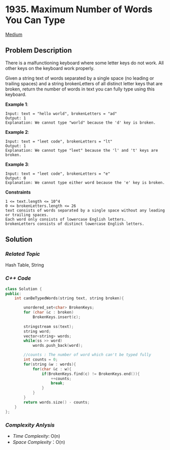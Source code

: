 # 1935. Maximum Number of Words You Can Type
[Medium](https://leetcode.com/problems/maximum-number-of-words-you-can-type/description/)

## Problem Description

There is a malfunctioning keyboard where some letter keys do not work. All other keys on the keyboard work properly.

Given a string text of words separated by a single space (no leading or trailing spaces) and a string brokenLetters of all distinct letter keys that are broken, return the number of words in text you can fully type using this keyboard.

**Example 1**:
```
Input: text = "hello world", brokenLetters = "ad"
Output: 1
Explanation: We cannot type "world" because the 'd' key is broken.
```
**Example 2**:
```
Input: text = "leet code", brokenLetters = "lt"
Output: 1
Explanation: We cannot type "leet" because the 'l' and 't' keys are broken.
```
**Example 3**:
```
Input: text = "leet code", brokenLetters = "e"
Output: 0
Explanation: We cannot type either word because the 'e' key is broken.
```

**Constraints**
```
1 <= text.length <= 10^4
0 <= brokenLetters.length <= 26
text consists of words separated by a single space without any leading or trailing spaces.
Each word only consists of lowercase English letters.
brokenLetters consists of distinct lowercase English letters.
```

## Solution

### _Related Topic_
   Hash Table, String

### _C++ Code_
```cpp
class Solution {
public:
    int canBeTypedWords(string text, string broken){

        unordered_set<char> BrokenKeys;
        for (char &c : broken)
            BrokenKeys.insert(c);
        
        stringstream ss(text);
        string word;
        vector<string> words;
        while(ss >> word)
            words.push_back(word);

        //counts : The number of word which can't be typed fully
        int counts = 0;
        for(string &w : words){
            for(char &c : w){
                if(BrokenKeys.find(c) != BrokenKeys.end()){
                    ++counts;
                    break;
                }
            }
        }
        return words.size() - counts;
    }
};
```

### _Complexity Anlysis_
- _Time Complexity_: O(n)
- _Space Complexity_：O(n)

